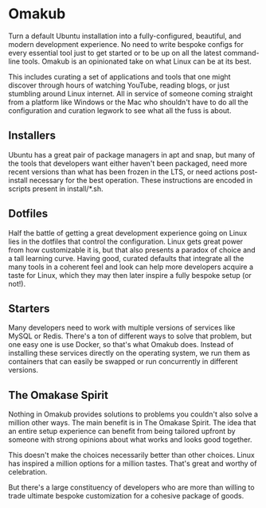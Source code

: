 # Omakub

Turn a default Ubuntu installation into a fully-configured, beautiful, and modern development experience. No need to write bespoke configs for every essential tool just to get started or to be up on all the latest command-line tools. Omakub is an opinionated take on what Linux can be at its best.

This includes curating a set of applications and tools that one might discover through hours of watching YouTube, reading blogs, or just stumbling around Linux internet. All in service of someone coming straight from a platform like Windows or the Mac who shouldn't have to do all the configuration and curation legwork to see what all the fuss is about.

## Installers

Ubuntu has a great pair of package managers in apt and snap, but many of the tools that developers want either haven't been packaged, need more recent versions than what has been frozen in the LTS, or need actions post-install necessary for the best operation. These instructions are encoded in scripts present in install/*.sh.

## Dotfiles

Half the battle of getting a great development experience going on Linux lies in the dotfiles that control the configuration. Linux gets great power from how customizable it is, but that also presents a paradox of choice and a tall learning curve. Having good, curated defaults that integrate all the many tools in a coherent feel and look can help more developers acquire a taste for Linux, which they may then later inspire a fully bespoke setup (or not!).

## Starters

Many developers need to work with multiple versions of services like MySQL or Redis. There's a ton of different ways to solve that problem, but one easy one is use Docker, so that's what Omakub does. Instead of installing these services directly on the operating system, we run them as containers that can easily be swapped or run concurrently in different versions. 

## The Omakase Spirit

Nothing in Omakub provides solutions to problems you couldn't also solve a million other ways. The main benefit is in The Omakase Spirit. The idea that an entire setup experience can benefit from being tailored upfront by someone with strong opinions about what works and looks good together.

This doesn't make the choices necessarily better than other choices. Linux has inspired a million options for a million tastes. That's great and worthy of celebration.

But there's a large constituency of developers who are more than willing to trade ultimate bespoke customization for a cohesive package of goods.
